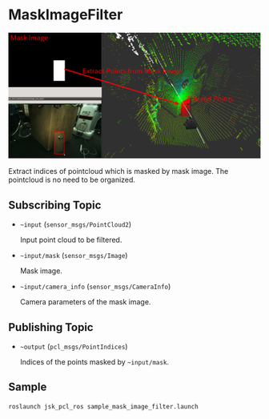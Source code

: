 # MaskImageFilter
![](images/mask_image_filter.png)

Extract indices of pointcloud which is masked by mask image. The pointcloud is no need to be organized.

## Subscribing Topic
* `~input` (`sensor_msgs/PointCloud2`)

  Input point cloud to be filtered.

* `~input/mask` (`sensor_msgs/Image`)

  Mask image.

* `~input/camera_info` (`sensor_msgs/CameraInfo`)

  Camera parameters of the mask image.

## Publishing Topic
* `~output` (`pcl_msgs/PointIndices`)

  Indices of the points masked by `~input/mask`.

## Sample

```bash
roslaunch jsk_pcl_ros sample_mask_image_filter.launch
```
